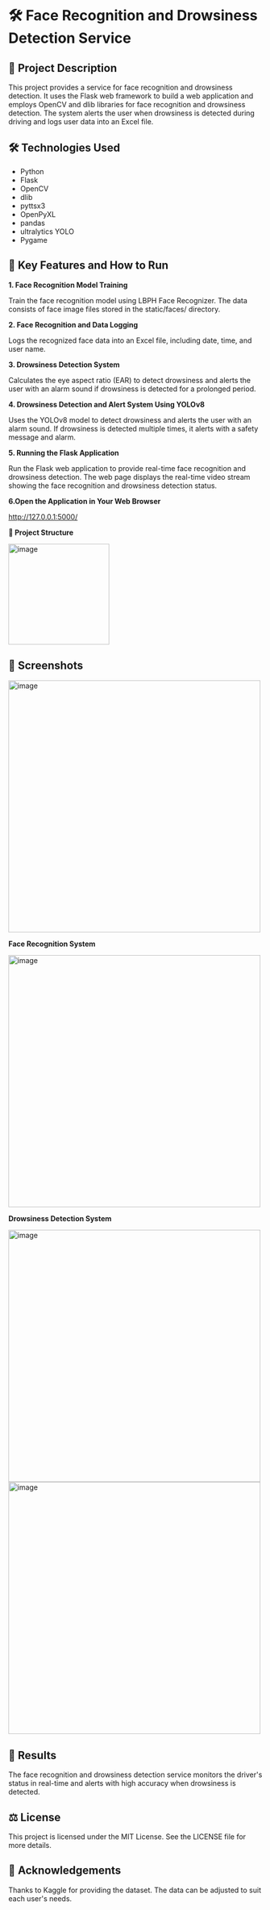 # 🛠️ Face Recognition and Drowsiness Detection Service

## 📄 Project Description

This project provides a service for face recognition and drowsiness detection. It uses the Flask web framework to build a web application and employs OpenCV and dlib libraries for face recognition and drowsiness detection. The system alerts the user when drowsiness is detected during driving and logs user data into an Excel file.

## 🛠 Technologies Used

- Python
- Flask
- OpenCV
- dlib
- pyttsx3
- OpenPyXL
- pandas
- ultralytics YOLO
- Pygame


## 🧪 Key Features and How to Run
**1. Face Recognition Model Training**

Train the face recognition model using LBPH Face Recognizer. The data consists of face image files stored in the static/faces/ directory.

**2. Face Recognition and Data Logging**

Logs the recognized face data into an Excel file, including date, time, and user name.

**3. Drowsiness Detection System**

Calculates the eye aspect ratio (EAR) to detect drowsiness and alerts the user with an alarm sound if drowsiness is detected for a prolonged period.

**4. Drowsiness Detection and Alert System Using YOLOv8**

Uses the YOLOv8 model to detect drowsiness and alerts the user with an alarm sound. If drowsiness is detected multiple times, it alerts with a safety message and alarm.

**5. Running the Flask Application**

Run the Flask web application to provide real-time face recognition and drowsiness detection. The web page displays the real-time video stream showing the face recognition and drowsiness detection status.

**6.Open the Application in Your Web Browser**

http://127.0.0.1:5000/






**📁 Project Structure**


<img width="200" alt="image" src="https://github.com/STEVESEUNGWON/portfolio/assets/159239472/b7629d53-4d99-494e-948c-8b81454bc407">





## 📸 Screenshots

<img width="500" alt="image" src="https://github.com/STEVESEUNGWON/portfolio/assets/159239472/4094924d-536f-4b24-9fa9-2a1cc9a87f16">
















**Face Recognition System**



<img width="500" alt="image" src="https://github.com/STEVESEUNGWON/portfolio/assets/159239472/98778678-8d16-4296-8f7c-2855d8e8a684">


















**Drowsiness Detection System**

<img width="500" alt="image" src="https://github.com/STEVESEUNGWON/portfolio/assets/159239472/439c4913-6c2b-4b6d-88bd-326a1a93fb23">


<img width="500" alt="image" src="https://github.com/STEVESEUNGWON/portfolio/assets/159239472/01217840-79f6-4ab7-a09f-e6e71c3f800f">










## 🎯 Results
The face recognition and drowsiness detection service monitors the driver's status in real-time and alerts with high accuracy when drowsiness is detected.



## ⚖️ License
This project is licensed under the MIT License. See the LICENSE file for more details.

## 🙏 Acknowledgements
Thanks to Kaggle for providing the dataset.
The data can be adjusted to suit each user's needs.








